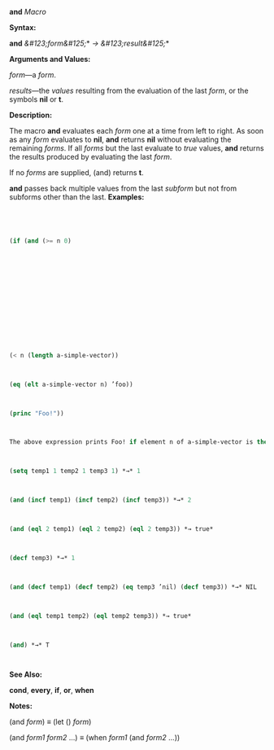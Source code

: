 **and** *Macro* 



**Syntax:** 



**and** *\&#123;form\&#125;*\* *→ \&#123;result\&#125;*\* 



**Arguments and Values:** 



*form*—a *form*. 



*results*—the *values* resulting from the evaluation of the last *form*, or the symbols **nil** or **t**. 



**Description:** 



The macro **and** evaluates each *form* one at a time from left to right. As soon as any *form* evaluates to **nil**, **and** returns **nil** without evaluating the remaining *forms*. If all *forms* but the last evaluate to *true* values, **and** returns the results produced by evaluating the last *form*. 



If no *forms* are supplied, (and) returns **t**. 



**and** passes back multiple values from the last *subform* but not from subforms other than the last. **Examples:**
```lisp
 



(if (and (>= n 0) 















(< n (length a-simple-vector)) 



(eq (elt a-simple-vector n) ’foo)) 



(princ "Foo!")) 



The above expression prints Foo! if element n of a-simple-vector is the symbol foo, provided also that n is indeed a valid index for a-simple-vector. Because **and** guarantees left-to-right testing of its parts, **elt** is not called if n is out of range. 



(setq temp1 1 temp2 1 temp3 1) *→* 1 



(and (incf temp1) (incf temp2) (incf temp3)) *→* 2 



(and (eql 2 temp1) (eql 2 temp2) (eql 2 temp3)) *→ true* 



(decf temp3) *→* 1 



(and (decf temp1) (decf temp2) (eq temp3 ’nil) (decf temp3)) *→* NIL 



(and (eql temp1 temp2) (eql temp2 temp3)) *→ true* 



(and) *→* T 




```
**See Also:** 



**cond**, **every**, **if**, **or**, **when** 



**Notes:** 



(and *form*) *≡* (let () *form*) 



(and *form1 form2* ...) *≡* (when *form1* (and *form2* ...)) 



